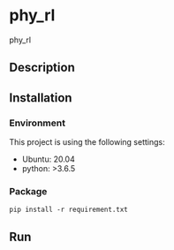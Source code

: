 # phy_rl
phy_rl

## Description


## Installation

### Environment
This project is using the following settings:

- Ubuntu: 20.04 
- python: >3.6.5 

### Package

```
pip install -r requirement.txt
```

## Run



